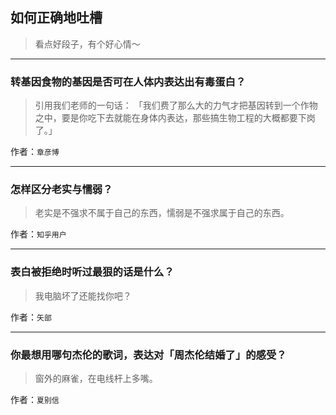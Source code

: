 ## 如何正确地吐槽

> 看点好段子，有个好心情～


 
---

### 转基因食物的基因是否可在人体内表达出有毒蛋白？

> 引用我们老师的一句话：
> 「我们费了那么大的力气才把基因转到一个作物之中，要是你吃下去就能在身体内表达，那些搞生物工程的大概都要下岗了。」


作者：`章彦博`

---

### 怎样区分老实与懦弱？

> 老实是不强求不属于自己的东西，懦弱是不强求属于自己的东西。


作者：`知乎用户`

---

### 表白被拒绝时听过最狠的话是什么？

> 我电脑坏了还能找你吧？


作者：`矢部`

---

### 你最想用哪句杰伦的歌词，表达对「周杰伦结婚了」的感受？

> 窗外的麻雀，在电线杆上多嘴。


作者：`夏别信`